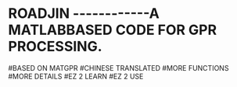 # ROADJIN ------------A MATLABBASED CODE FOR GPR PROCESSING.

#BASED ON MATGPR 
#CHINESE TRANSLATED
#MORE FUNCTIONS
#MORE DETAILS
#EZ 2 LEARN
#EZ 2 USE
